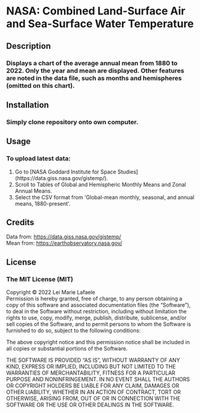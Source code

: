 # NASA: Combined Land-Surface Air and Sea-Surface Water Temperature

## Description
### Displays a chart of the average annual mean from 1880 to 2022. Only the year and mean are displayed. Other features are noted in the data file, such as months and hemispheres (omitted on this chart). 

## Installation
### Simply clone repository onto own computer. 

## Usage
### To upload latest data:
<ol>
  <li> Go to [NASA Goddard Institute for Space Studies](https://data.giss.nasa.gov/gistemp/). </li>
  <li> Scroll to Tables of Global and Hemispheric Monthly Means and Zonal Annual Means. </li>
  <li> Select the CSV format from 'Global-mean monthly, seasonal, and annual means, 1880-present'. </li>
</ol>

## Credits
Data from: https://data.giss.nasa.gov/gistemp/<br>
Mean from: https://earthobservatory.nasa.gov/

## License
### The MIT License (MIT)
Copyright © 2022 Lei Marie Lafaele<br>
Permission is hereby granted, free of charge, to any person obtaining a copy of this software and associated documentation files (the “Software”), to deal in the Software without restriction, including without limitation the rights to use, copy, modify, merge, publish, distribute, sublicense, and/or sell copies of the Software, and to permit persons to whom the Software is furnished to do so, subject to the following conditions:

The above copyright notice and this permission notice shall be included in all copies or substantial portions of the Software.

THE SOFTWARE IS PROVIDED “AS IS”, WITHOUT WARRANTY OF ANY KIND, EXPRESS OR IMPLIED, INCLUDING BUT NOT LIMITED TO THE WARRANTIES OF MERCHANTABILITY, FITNESS FOR A PARTICULAR PURPOSE AND NONINFRINGEMENT. IN NO EVENT SHALL THE AUTHORS OR COPYRIGHT HOLDERS BE LIABLE FOR ANY CLAIM, DAMAGES OR OTHER LIABILITY, WHETHER IN AN ACTION OF CONTRACT, TORT OR OTHERWISE, ARISING FROM, OUT OF OR IN CONNECTION WITH THE SOFTWARE OR THE USE OR OTHER DEALINGS IN THE SOFTWARE.

